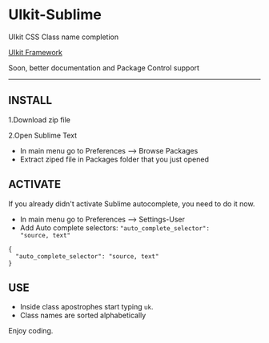 UIkit-Sublime
=============

UIkit CSS Class name completion

<a href="http://getuikit.com" target="_blank" title="UIkit framework">UIkit Framework</a>

Soon, better documentation and Package Control support
__________________________________________________________

<h2>INSTALL</h2>

1.Download zip file

2.Open Sublime Text

 - In main menu go to Preferences --> Browse Packages
 - Extract ziped file in Packages folder that you just opened

<h2>ACTIVATE</h2>

If you already didn't activate Sublime autocomplete, you need to do it now.
 - In main menu go to Preferences --> Settings-User
 - Add Auto complete selectors: <code>"auto_complete_selector": "source, text"</code>
<pre><code>{
  "auto_complete_selector": "source, text"
}</code></pre>

<h2>USE</h2>

 - Inside class apostrophes start typing <code>uk</code>.
 - Class names are sorted alphabetically

Enjoy coding.

